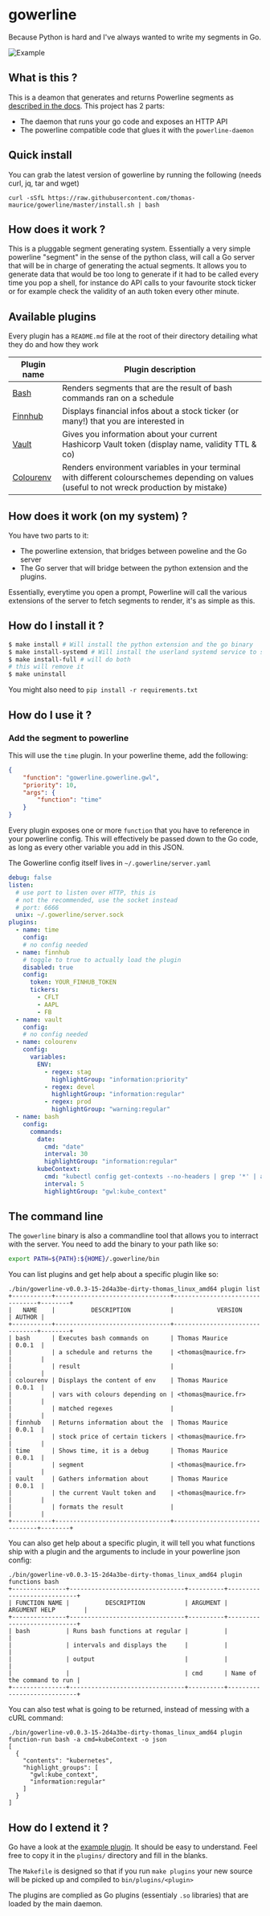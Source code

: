 # gowerline

Because Python is hard and I've always wanted to write my segments in Go.

![Example](https://github.com/thomas-maurice/gowerline/blob/master/_assets/demo.gif)

## What is this ?
This is a deamon that generates and returns Powerline segments as [described in the docs](https://powerline.readthedocs.io/en/master/develop/segments.html).
This project has 2 parts:
* The daemon that runs your go code and exposes an HTTP API
* The powerline compatible code that glues it with the `powerline-daemon`

## Quick install
You can grab the latest version of gowerline by running the following (needs curl, jq, tar and wget)

```
curl -sSfL https://raw.githubusercontent.com/thomas-maurice/gowerline/master/install.sh | bash
```
## How does it work ?
This is a pluggable segment generating system. Essentially a very simple powerline "segment" in the sense
of the python class, will call a Go server that will be in charge of generating the actual segments. It allows you
to generate data that would be too long to generate if it had to be called every time you pop a shell,
for instance do API calls to your favourite stock ticker or for example check the validity of an auth token
every other minute.

## Available plugins

Every plugin has a `README.md` file at the root of their directory detailing what they do and how they work

| Plugin name | Plugin description |
|-------|-------|
| [Bash](https://github.com/thomas-maurice/gowerline/blob/master/plugins/bash/README.md) | Renders segments that are the result of bash commands ran on a schedule |
| [Finnhub](https://github.com/thomas-maurice/gowerline/blob/master/plugins/finnhub/README.md) | Displays financial infos about a stock ticker (or many!) that you are interested in |
| [Vault](https://github.com/thomas-maurice/gowerline/blob/master/plugins/vault/README.md) | Gives you information about your current Hashicorp Vault token (display name, validity TTL & co) |
| [Colourenv](https://github.com/thomas-maurice/gowerline/blob/master/plugins/colourenv/README.md) | Renders environment variables in your terminal with different colourschemes depending on values (useful to not wreck production by mistake) |

## How does it work (on my system) ?
You have two parts to it:
* The powerline extension, that bridges between poweline and the Go server
* The Go server that will bridge between the python extension and the plugins.

Essentially, everytime you open a prompt, Powerline will call the various extensions of the server to
fetch segments to render, it's as simple as this.

## How do I install it ?
```bash
$ make install # Will install the python extension and the go binary
$ make install-systemd # Will install the userland systemd service to start the server
$ make install-full # will do both
# this will remove it
$ make uninstall
```

You might also need to `pip install -r requirements.txt`

## How do I use it ?
### Add the segment to powerline
This will use the `time` plugin. In your powerline theme, add the following:
```json
{
    "function": "gowerline.gowerline.gwl",
    "priority": 10,
    "args": {
        "function": "time"
    }
}
```

Every plugin exposes one or more `function` that you have to reference in your powerline config. This will effectively
be passed down to the Go code, as long as every other variable you add in this JSON.

The Gowerline config itself lives in `~/.gowerline/server.yaml`
```yaml
debug: false
listen:
  # use port to listen over HTTP, this is
  # not the recommended, use the socket instead
  # port: 6666
  unix: ~/.gowerline/server.sock
plugins:
  - name: time
    config:
    # no config needed
  - name: finnhub
    # toggle to true to actually load the plugin
    disabled: true
    config:
      token: YOUR_FINHUB_TOKEN
      tickers:
        - CFLT
        - AAPL
        - FB
  - name: vault
    config:
    # no config needed
  - name: colourenv
    config:
      variables:
        ENV:
          - regex: stag
            highlightGroup: "information:priority"
          - regex: devel
            highlightGroup: "information:regular"
          - regex: prod
            highlightGroup: "warning:regular"
  - name: bash
    config:
      commands:
        date:
          cmd: "date"
          interval: 30
          highlightGroup: "information:regular"
        kubeContext:
          cmd: "kubectl config get-contexts --no-headers | grep '*' | awk '{ print $3 }'"
          interval: 5
          highlightGroup: "gwl:kube_context"
```

## The command line
The `gowerline` binary is also a commandline tool that allows you to interract with the server.
You need to add the binary to your path like so:
```bash
export PATH=${PATH}:${HOME}/.gowerline/bin
```

You can list plugins and get help about a specific plugin like so:
```
./bin/gowerline-v0.0.3-15-2d4a3be-dirty-thomas_linux_amd64 plugin list
+-----------+--------------------------------+--------------------------------+--------+
|   NAME    |          DESCRIPTION           |            VERSION             | AUTHOR |
+-----------+--------------------------------+--------------------------------+--------+
| bash      | Executes bash commands on      | Thomas Maurice                 | 0.0.1  |
|           | a schedule and returns the     | <thomas@maurice.fr>            |        |
|           | result                         |                                |        |
| colourenv | Displays the content of env    | Thomas Maurice                 | 0.0.1  |
|           | vars with colours depending on | <thomas@maurice.fr>            |        |
|           | matched regexes                |                                |        |
| finnhub   | Returns information about the  | Thomas Maurice                 | 0.0.1  |
|           | stock price of certain tickers | <thomas@maurice.fr>            |        |
| time      | Shows time, it is a debug      | Thomas Maurice                 | 0.0.1  |
|           | segment                        | <thomas@maurice.fr>            |        |
| vault     | Gathers information about      | Thomas Maurice                 | 0.0.1  |
|           | the current Vault token and    | <thomas@maurice.fr>            |        |
|           | formats the result             |                                |        |
+-----------+--------------------------------+--------------------------------+--------+
```

You can also get help about a specific plugin, it will tell you what functions ship with a plugin and the arguments to include in your powerline json config:
```
./bin/gowerline-v0.0.3-15-2d4a3be-dirty-thomas_linux_amd64 plugin functions bash
+---------------+--------------------------------+----------+----------------------------+
| FUNCTION NAME |          DESCRIPTION           | ARGUMENT |       ARGUMENT HELP        |
+---------------+--------------------------------+----------+----------------------------+
| bash          | Runs bash functions at regular |          |                            |
|               | intervals and displays the     |          |                            |
|               | output                         |          |                            |
|               |                                | cmd      | Name of the command to run |
+---------------+--------------------------------+----------+----------------------------+
```

You can also test what is going to be returned, instead of messing with a cURL command:
```
./bin/gowerline-v0.0.3-15-2d4a3be-dirty-thomas_linux_amd64 plugin function-run bash -a cmd=kubeContext -o json 
[
  {
    "contents": "kubernetes",
    "highlight_groups": [
      "gwl:kube_context",
      "information:regular"
    ]
  }
]
```

## How do I extend it ?
Go have a look at the [example plugin](https://github.com/thomas-maurice/gowerline/blob/master/plugins/sample_plugin/README.md). It should
be easy to understand. Feel free to copy it in the `plugins/` directory and fill in the blanks.

The `Makefile` is designed so that if you run `make plugins` your new source will be picked up and compiled to `bin/plugins/<plugin>`

The plugins are complied as Go plugins (essentialy `.so` libraries) that are loaded by the main daemon.